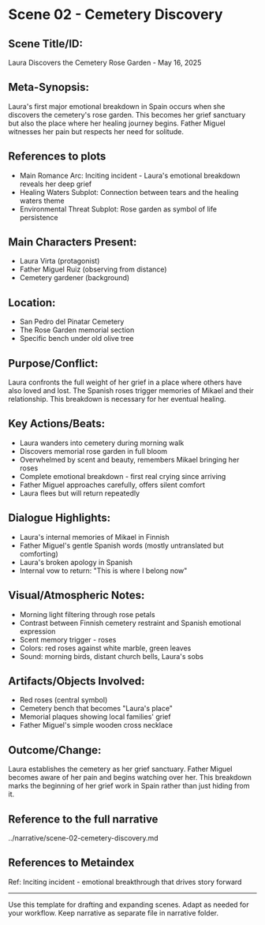 # Scene 02 - Cemetery Discovery

## Scene Title/ID:
Laura Discovers the Cemetery Rose Garden - May 16, 2025

## Meta-Synopsis:
Laura's first major emotional breakdown in Spain occurs when she discovers the cemetery's rose garden. This becomes her grief sanctuary but also the place where her healing journey begins. Father Miguel witnesses her pain but respects her need for solitude.

## References to plots
- Main Romance Arc: Inciting incident - Laura's emotional breakdown reveals her deep grief
- Healing Waters Subplot: Connection between tears and the healing waters theme
- Environmental Threat Subplot: Rose garden as symbol of life persistence

## Main Characters Present:
- Laura Virta (protagonist)
- Father Miguel Ruiz (observing from distance)
- Cemetery gardener (background)

## Location:
- San Pedro del Pinatar Cemetery
- The Rose Garden memorial section
- Specific bench under old olive tree

## Purpose/Conflict:
Laura confronts the full weight of her grief in a place where others have also loved and lost. The Spanish roses trigger memories of Mikael and their relationship. This breakdown is necessary for her eventual healing.

## Key Actions/Beats:
- Laura wanders into cemetery during morning walk
- Discovers memorial rose garden in full bloom
- Overwhelmed by scent and beauty, remembers Mikael bringing her roses
- Complete emotional breakdown - first real crying since arriving
- Father Miguel approaches carefully, offers silent comfort
- Laura flees but will return repeatedly

## Dialogue Highlights:
- Laura's internal memories of Mikael in Finnish
- Father Miguel's gentle Spanish words (mostly untranslated but comforting)
- Laura's broken apology in Spanish
- Internal vow to return: "This is where I belong now"

## Visual/Atmospheric Notes:
- Morning light filtering through rose petals
- Contrast between Finnish cemetery restraint and Spanish emotional expression
- Scent memory trigger - roses
- Colors: red roses against white marble, green leaves
- Sound: morning birds, distant church bells, Laura's sobs

## Artifacts/Objects Involved:
- Red roses (central symbol)
- Cemetery bench that becomes "Laura's place"
- Memorial plaques showing local families' grief
- Father Miguel's simple wooden cross necklace

## Outcome/Change:
Laura establishes the cemetery as her grief sanctuary. Father Miguel becomes aware of her pain and begins watching over her. This breakdown marks the beginning of her grief work in Spain rather than just hiding from it.

## Reference to the full narrative
../narrative/scene-02-cemetery-discovery.md

## References to Metaindex
Ref: Inciting incident - emotional breakthrough that drives story forward

---
Use this template for drafting and expanding scenes. Adapt as needed for your workflow. Keep narrative as separate file in narrative folder.
